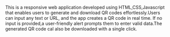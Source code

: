 This is a responsive web application developed using HTML,CSS,Javascript that enables users to generate and download QR codes effortlessly.Users can input any text or URL, and the app creates a QR code in real time.
If no input is provided,a user-friendly alert prompts them to enter valid data.The generated QR code cal also be downloaded with a single click.
